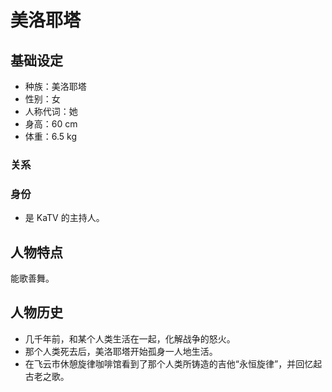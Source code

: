 # 美洛耶塔

## 基础设定

- 种族：美洛耶塔
- 性别：女
- 人称代词：她
- 身高：60 cm
- 体重：6.5 kg

### 关系

### 身份

- 是 KaTV 的主持人。

## 人物特点

能歌善舞。

## 人物历史

- 几千年前，和某个人类生活在一起，化解战争的怒火。
- 那个人类死去后，美洛耶塔开始孤身一人地生活。
- 在飞云市休憩旋律咖啡馆看到了那个人类所铸造的吉他“永恒旋律”，并回忆起古老之歌。
